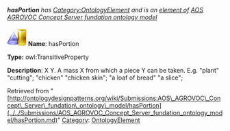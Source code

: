 ___hasPortion__ has [Category:OntologyElement](../../Category/OntologyElement.md "Category:OntologyElement") and is an [element of](../../Property/ElementOf.md "Property:ElementOf") [AOS AGROVOC Concept Server fundation ontology model](../../Submissions/AOS_AGROVOC_Concept_Server_fundation_ontology_model.md "Submissions:AOS AGROVOC Concept Server fundation ontology model")_


  




[![ObjectProperty](../../images/thumb/c/c3/ObjectProperty.gif/45px-ObjectProperty.gif)](../../Image/ObjectProperty.gif.md "ObjectProperty")
__Name__: hasPortion 


__Type:__ owl:TransitiveProperty 


__Description__: X <has portion> Y. A mass X from which a piece Y can be taken. E.g. "plant" <has portion> "cutting"; "chicken" <has portion> "chicken skin"; "a loaf of bread" <has portion> "a slice"; 





Retrieved from "[http://ontologydesignpatterns.org/wiki/Submissions:AOS\_AGROVOC\_Concept\_Server\_fundation\_ontology\_model/hasPortion](../../Submissions/AOS_AGROVOC_Concept_Server_fundation_ontology_model/hasPortion.md)"
 [Category](http://ontologydesignpatterns.org/wiki/Special:Categories "Special:Categories"): [OntologyElement](../../Category/OntologyElement.md "Category:OntologyElement")